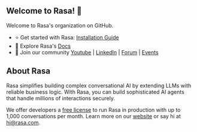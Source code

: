 ## Welcome to Rasa! 👋
Welcome to Rasa's organization on GitHub.
* ⭐️ Get started with Rasa: [Installation Guide](https://rasa.com/docs/pro/installation/overview/?utm_campaign=11072583-2025-04-Rasa-Github&utm_source=github&utm_content=get_started)
* 👀 Explore Rasa's [Docs](https://rasa.com/docs/?utm_campaign=11072583-2025-04-Rasa-Github&utm_source=github&utm_content=rasa_docs)
* 💜 Join our community [Youtube](https://www.youtube.com/@RasaHQ?utm_campaign=11072583-2025-04-Rasa-Github&utm_source=github&utm_content=rasa_youtube) | [LinkedIn](https://www.linkedin.com/company/rasa/?utm_campaign=11072583-2025-04-Rasa-Github&utm_source=github&utm_content=rasa_linkedin) | [Forum](https://forum.rasa.com/?utm_campaign=11072583-2025-04-Rasa-Github&utm_source=github&utm_content=rasa_forum) | [Events](https://rasa.com/rasa-events/?utm_campaign=11072583-2025-04-Rasa-Github&utm_source=github&utm_content=rasa_events)
## About Rasa
Rasa simplifies building complex conversational AI by extending LLMs with reliable business logic.  With Rasa, you can build sophisticated AI agents that handle millions of interactions securely. 

We offer developers a [free license](https://rasa.com/rasa-pro-developer-edition-license-key-request/?utm_campaign=11072583-2025-04-Rasa-Github&utm_source=github&utm_content=dev_edition) to run Rasa in production with up to 1,000 conversations per month. Learn more on our [website](https://rasa.com/?utm_campaign=11072583-2025-04-Rasa-Github&utm_source=github&utm_content=website) or say hi at [hi@rasa.com](mailto:hi@rasa.com).
